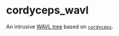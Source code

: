 # cordyceps_wavl

An intrusive [WAVL tree] based on [`cordyceps`].

[wavl tree]: https://en.wikipedia.org/wiki/WAVL_tree
[`cordyceps`]: https://docs.rs/cordyceps
